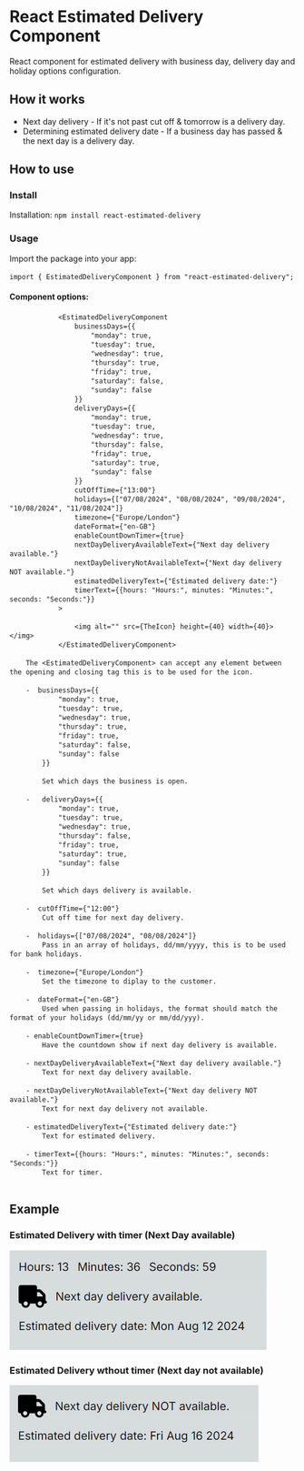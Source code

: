 # React Estimated Delivery Component

React component for estimated delivery with business day, delivery day and holiday options configuration.

## How it works

- Next day delivery - If it's not past cut off & tomorrow is a delivery day.
- Determining estimated delivery date - If a business day has passed & the next day is a delivery day.

## How to use

### Install

Installation: `npm install react-estimated-delivery`

### Usage

Import the package into your app:

`import { EstimatedDeliveryComponent } from "react-estimated-delivery";`

#### Component options:
```
            <EstimatedDeliveryComponent
                businessDays={{
                    "monday": true,
                    "tuesday": true,
                    "wednesday": true,
                    "thursday": true,
                    "friday": true,
                    "saturday": false,
                    "sunday": false
                }}
                deliveryDays={{
                    "monday": true,
                    "tuesday": true,
                    "wednesday": true,
                    "thursday": false,
                    "friday": true,
                    "saturday": true,
                    "sunday": false
                }}
                cutOffTime={"13:00"} 
                holidays={["07/08/2024", "08/08/2024", "09/08/2024", "10/08/2024", "11/08/2024"]}
                timezone={"Europe/London"}
                dateFormat={"en-GB"}
                enableCountDownTimer={true}
                nextDayDeliveryAvailableText={"Next day delivery available."}
                nextDayDeliveryNotAvailableText={"Next day delivery NOT available."}
                estimatedDeliveryText={"Estimated delivery date:"}
                timerText={{hours: "Hours:", minutes: "Minutes:", seconds: "Seconds:"}}
            >

                <img alt="" src={TheIcon} height={40} width={40}></img>
            </EstimatedDeliveryComponent>

    The <EstimatedDeliveryComponent> can accept any element between the opening and closing tag this is to be used for the icon. 

    -  businessDays={{
            "monday": true,
            "tuesday": true,
            "wednesday": true,
            "thursday": true,
            "friday": true,
            "saturday": false,
            "sunday": false
        }}

        Set which days the business is open.

    -   deliveryDays={{
            "monday": true,
            "tuesday": true,
            "wednesday": true,
            "thursday": false,
            "friday": true,
            "saturday": true,
            "sunday": false
        }}    

        Set which days delivery is available.

    -  cutOffTime={"12:00"}
        Cut off time for next day delivery.

    -  holidays={["07/08/2024", "08/08/2024"]}
        Pass in an array of holidays, dd/mm/yyyy, this is to be used for bank holidays.

    -  timezone={"Europe/London"}
        Set the timezone to diplay to the customer.

    -  dateFormat={"en-GB"}
        Used when passing in holidays, the format should match the format of your holidays (dd/mm/yy or mm/dd/yyy).

    - enableCountDownTimer={true}
        Have the countdown show if next day delivery is available.

    - nextDayDeliveryAvailableText={"Next day delivery available."}
        Text for next day delivery available.

    - nextDayDeliveryNotAvailableText={"Next day delivery NOT available."}
        Text for next day delivery not available.

    - estimatedDeliveryText={"Estimated delivery date:"}
        Text for estimated delivery.

    - timerText={{hours: "Hours:", minutes: "Minutes:", seconds: "Seconds:"}}
        Text for timer.
    
```
 ## Example

### Estimated Delivery with timer (Next Day available)

![Estimated delivery timer example](https://raw.githubusercontent.com/RickyGoacher/react-estimated-delivery/main/assets/images/estimated-delivery-timer.png)

### Estimated Delivery wthout timer (Next day not available)

![Estimated delivery example](https://raw.githubusercontent.com/RickyGoacher/react-estimated-delivery/main/assets/images/estimated-delivery.png)